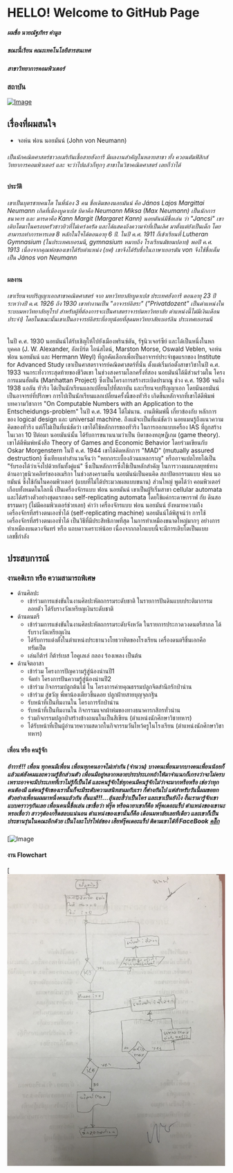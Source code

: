 # HELLO! Welcome to GitHub Page

##### ผมชื่อ นายณัฐภัทร คำมูล
##### ขณะนี้เรียน คณะเทคโนโลยีสารสนเทศ 
##### สาขาวิทยาการคอมพิวเตอร์
### สถาบัน 
[![Image](https://raw.githubusercontent.com/fulkkie24/CSharpHomeWork/master/Image/Nation_University_Logo.png)](https://github.com/fulkkie24/CSharpHomeWork)

## เรื่องที่ผมสนใจ
- จอห์น ฟอน นอยมันน์ (John von Neumann)
###### เป็นนักคณิตศาสตร์ชาวอเมริกันเชื้อสายฮังการี มีผลงานสำคัญในหลายสาขา ทั้ง ควอนตัมฟิสิกส์ วิทยาการคอมพิวเตอร์ และ จะว่าไปแล้วก็ทุกๆ สาขาในวิชาคณิตศาสตร์ เลยก็ว่าได้
#### ประวัติ
###### เขาเป็นบุตรชายคนโต ในพี่น้อง 3 คน ชื่อเดิมของนอยมันน์ คือ János Lajos Margittai Neumann เกิดที่เมืองบูดาเปส บิดาคือ Neumann Miksa (Max Neumann) เป็นนักการธนาคาร และ มารดาคือ Kann Margit (Margaret Kann) นอยมันน์มีชื่อเล่น ว่า "Jancsi" เขาเติบโตมาในครอบครัวชาวยิวที่ไม่เคร่งครัด และได้แสดงถึงความจำที่เป็นเลิศ มาตั้งแต่ยังเป็นเด็ก โดยสามารถทำการหารเลข 8 หลักในใจได้ตอนอายุ 6 ปี. ในปี ค.ศ. 1911 ก็เข้าเรียนที่ Lutheran Gymnasium (ในประเทศเยอรมนี, gymnasium หมายถึง โรงเรียนมัธยมปลาย) พอปี ค.ศ. 1913 เนื่องจากคุณพ่อของเขาได้รับตำแหน่ง (ยศ) เขาจึงได้รับชื่อในภาษาเยอรมัน von จึงใช้ชื่อเต็มเป็น János von Neumann
#### ผลงาน
###### เขาเรียนจบปริญญาเอกสาขาคณิตศาสตร์ จาก มหาวิทยาลัยบูดาเปส ประเทศฮังการี ตอนอายุ 23 ปี ระหว่างปี ค.ศ. 1926 ถึง 1930 เขาทำงานเป็น "อาจารย์อิสระ" ("Privatdozent" เป็นตำแหน่งในระบบมหาวิทยาลัยยุโรป สำหรับผู้ที่ต้องการจะเป็นศาสตราจารย์มหาวิทยาลัย ตำแหน่งนี้ไม่มีเงินเดือนประจำ) โดยในขณะนั้นเขาเป็นอาจารย์อิสระที่อายุน้อยที่สุดมหาวิทยาลัยเบอร์ลิน ประเทศเยอรมนี
ในปี ค.ศ. 1930 นอยมันน์ได้รับเชิญให้ไปยังเมืองพรินซ์ตัน, รัฐนิวเจอร์ซีย์ และได้เป็นหนึ่งในหกบุคคล (J. W. Alexander, อัลเบิร์ต ไอน์สไตน์, Marston Morse, Oswald Veblen, จอห์น ฟอน นอยมันน์ และ Hermann Weyl) ที่ถูกคัดเลือกเพื่อเป็นอาจารย์ประจำชุดแรกของ Institute for Advanced Study เขาเป็นศาสตราจารย์คณิตศาสตร์ที่นั่น ตั้งแต่เริ่มก่อตั้งสาขาวิชาในปี ค.ศ. 1933 จนกระทั่งวาระสุดท้ายของชีวิตเขา
ในช่วงสงครามโลกครั้งที่สอง นอยมันน์ได้มีส่วนร่วมใน โครงการแมนฮัตตัน (Manhattan Project) ซึ่งเป็นโครงการสร้างระเบิดปรมาณู
ช่วง ค.ศ. 1936 จนถึง 1938 แอลัน ทัวริง ได้เป็นนักเรียนแลกเปลี่ยนไปที่สถาบัน และเรียนจบปริญญาเอก โดยมีนอยมันน์เป็นอาจารย์ที่ปรึกษา การไปเป็นนักเรียนแลกเปลี่ยนครั้งนี้ของทัวริง เกิดขึ้นหลักจากที่เขาได้ดีพิมพ์บทความวิชาการ "On Computable Numbers with an Application to the Entscheidungs-problem" ในปี ค.ศ. 1934 ได้ไม่นาน. งานตีพิมพ์นี้ เกี่ยวข้องกับ หลักการของ logical design และ universal machine. ถึงแม้จะเป็นที่แน่ชัดว่า นอยแมนรู้ถึงแนวความคิดของทัวริง แต่ก็ไม่เป็นที่แน่ชัดว่า เขาได้ใช้หลักการของทัวริง ในการออกแบบเครื่อง IAS ที่ถูกสร้างในเวลา 10 ปีต่อมา
นอยมันน์นั้น ได้รับการขนานนามว่าเป็น บิดาของทฤษฎีเกม (game theory). เขาได้ตีพิมพ์หนังสือ Theory of Games and Economic Behavior โดยร่วมเขียนกับ Oskar Morgenstern ในปี ค.ศ. 1944 เขาได้คิดหลักการ "MAD" (mutually assured destruction) ซึ่งเทียบเท่าสำนวนจีนว่า "หยกกระเบื้องล้วนแหลกราญ" หรืออาจแปลไทยได้เป็น "รับรองได้ว่าเจ๊งไปด้วยกันทั้งคู่แน่" ซึ่งเป็นหลักการซึ่งใช้เป็นหลักสำคัญ ในการวางแผนกลยุทธ์ทางด้านอาวุธนิวเคลียร์ของอเมริกา ในช่วงสงครามเย็น
นอยมันน์เป็นคนคิด สถาปัตยกรรมแบบ ฟอน นอยมันน์ ซึ่งใช้กันในคอมพิวเตอร์ (แบบที่ไม่ได้ประมวลผลแบบขนาน) ส่วนใหญ่ พูดได้ว่า คอมพิวเตอร์เกือบทั้งหมดในโลกนี้ เป็นเครื่องจักรแบบ ฟอน นอยมันน์ เขาเป็นผู้ริเริ่มสาขา cellular automata และได้สร้างตัวอย่างชุดแรกของ self-replicating automata โดยใช้แค่กระดาษกราฟ กับ ดินสอธรรมดาๆ (ไม่มีคอมพิวเตอร์ช่วยเลย) คำว่า เครื่องจักรแบบ ฟอน นอยมันน์ ยังหมายความถึง เครื่องจักรที่สร้างตนเองซ้ำได้ (self-replicating machine)
นอยมันน์ได้พิสูจน์ว่า การใช้เครื่องจักรที่สร้างตนเองซ้ำได้ เป็นวิธีที่มีประสิทธิภาพที่สุด ในการทำเหมืองขนาดใหญ่มากๆ อย่างการทำเหมืองบนดวงจันทร์ หรือ แถบดาวเคราะห์น้อย เนื่องจากกลไกแบบนี้จะมีการเติบโตเป็นแบบเลขชี้กำลัง

## ประสบการณ์
### งานอดิเรก หรือ ความสามารถพิเศษ
 - ด้านศิลปะ
   - เข้าร่วมการแข่งขันในงานศิลปะหัตถกรรมระดับชาติ ในรายการปันดินแบบประติมากรรมลอยตัว ได้รับรางวัลเหรียญเงินระดับชาติ
 - ด้านดนตรี
   - เข้าร่วมการแข่งขันในงานศิลปะหัตถกรรมระดับจังหวัด ในรายการประกวดวงดนตรีสากล ได้รับรางวัลเหรียญเงิน
   - ได้รับการแต่งตั้งในตำแหน่งประธานวงโยธวาทิตของโรงเรียน เครื่องดนตรีชิ้นเอกคือ ทรัมเป็ต
   - เล่นกีต้าร์ กีต้าร์เบส โอคูเลเล่ กลอง ร้องเพลง เป็นต้น
 - ด้านจิตอาสา
   - เข้าร่วม โครงการปัญความรู้สู่น้องน่านปี1
   - จัดทำ โครงการปันความรู้สู่น้องน่านปี2
   - เข้าร่วม กิจกรรมปลูกต้นไม้ ใน โครงการค่ายคุณธรรมปลูกจิตสำนึกรักป่าน่าน
   - เข้าร่วม สู่ขวัญ พี่พาน้องเตียวขึ้นดอย ปลูกฝ้ายสายบุญจุลกฐิน
   - รับหน้าที่เป็นทีมงานใน โครงการรักป่าน่าน
   - รับหน้าที่เป็นทีมงานใน กิจกรรมแจกผ้าห่มของทางธนาคารกสิกรทั่วน่าน
   - ร่วมกิจกรรมปลูกป่าสร้างข้างถนนในเป็นสีเขียน (ตำแหน่งนักศึกษาวิชาทหาร)
   - ได้รับหน้าที่เป็นผู้อำนวยความสดวกในกิจกรรมวันไหว้ครูในโรงเรียน (ตำแหน่งนักศึกษาวิชาทหาร)
   
#### เพื่อน หรือ คนรู้จัก
##### อ้าาาา!!! เพื่อน ทุกคนมีเพื่อน เพื่อนทุกคนอาจไม่เท่ากัน (จำนวน) บางคนเพื่อนมากบางคนเพื่อนน้อยก็แล้วแต่สังคมและความรู้สึกส่วนตัว เพื่อนมีอยู่หลากหลายประประเภทถ้าให้มาจำแนกก็เกรงว่าจะไม่ครบ เพราะอาจจะมีประเภทที่เราไม่รู้ก็เป็นได้ และคนรู้จักใช่ทุกคนมีคนรู้จักไม่ว่าจะมากหรือหรือ เช่อว่าทุกคนต้องมี แต่คนรู้จักของเรานั้นก็จะมีระดับความสนิทสนมกับเรา ก็ต่างกันไป แต่สำหรับวันนี้ผมขอยกตัวอย่างเพื่อนผมมาหนึ่งคนแล้วกัน อั้นแน่!!!...ลุ้นละสี้ว่าเป็นใคร และเขาเป็นยังไง งั้นเรามารู้จักเขาแบบคราวๆกันเลย เพื่อนคนนี้ชื่อเล่น เขาชื่อว่า ฟรุ๊ค หรือฉายาเขาก็คือ ฟรุ๊คเดอะแร็ป ตำแหน่งของเขานะหรอเชื่อว่า สาวๆต้องกรี๊ดสลบแน่นอน ตำแหน่งของเขานั้นก็คือ เดือนมหาลัยเลยทีเดียว และเขาก็เป็นประธานรุ่นในคณะอีกด้วย เป็นไงละโปรไฟล์ของ เฮียฟรุ๊คเดอะแร็ป ติดามเขาได้ที่ FaceBook  [คลิ๊ก](https://web.facebook.com/Wachirasak.kung)
[![Image]( https://scontent.fbkk1-3.fna.fbcdn.net/v/t1.0-9/18814101_1352579894820097_7719925917587767230_n.jpg?_nc_fx=fbkk1-6&_nc_cat=0&_nc_eui2=AeFmERg3xV7OS-57L7qhzPxArel-JPz5HoIKpw4ELr2TcmfaDNbI8g-iF5e9fYYjp6K7qhNyvVT4dO-pqT1BkPVv8sIHRvkJI6ft99qXjnJtkA&oh=6700cc5d4d9411156b37cd3b25a75347&oe=5BF0CB60)
  
#### งาน Flowchart
[![Image](https://raw.githubusercontent.com/nattapat006/Data_Structures.HW/master/000000000000000000000000000000.jpg)
